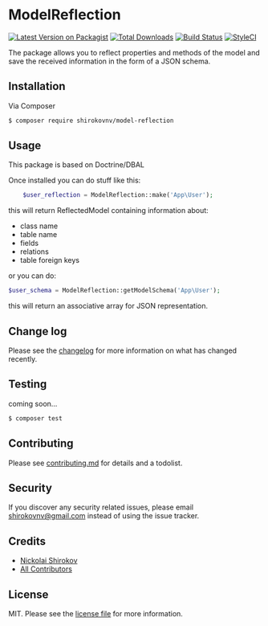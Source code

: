 # ModelReflection

[![Latest Version on Packagist][ico-version]][link-packagist]
[![Total Downloads][ico-downloads]][link-downloads]
[![Build Status][ico-travis]][link-travis]
[![StyleCI][ico-styleci]][link-styleci]

The package allows you to reflect properties and methods of the model and save the received information in the form of a JSON schema.

## Installation

Via Composer

``` bash
$ composer require shirokovnv/model-reflection
```

## Usage

This package is based on Doctrine/DBAL

Once installed you can do stuff like this:

```php
    $user_reflection = ModelReflection::make('App\User');
```

this will return ReflectedModel containing information about:
- class name
- table name
- fields
- relations
- table foreign keys

or you can do: 

```php
$user_schema = ModelReflection::getModelSchema('App\User');
```
this will return an associative array for JSON representation.

## Change log

Please see the [changelog](changelog.md) for more information on what has changed recently.

## Testing

coming soon...

``` bash
$ composer test
```

## Contributing

Please see [contributing.md](contributing.md) for details and a todolist.

## Security

If you discover any security related issues, please email shirokovnv@gmail.com instead of using the issue tracker.

## Credits

- [Nickolai Shirokov][link-author]
- [All Contributors][link-contributors]

## License

MIT. Please see the [license file](license.md) for more information.

[ico-version]: https://img.shields.io/packagist/v/shirokovnv/model-reflection.svg?style=flat-square
[ico-downloads]: https://img.shields.io/packagist/dt/shirokovnv/model-reflection.svg?style=flat-square
[ico-travis]: https://img.shields.io/travis/shirokovnv/model-reflection/master.svg?style=flat-square
[ico-styleci]: https://styleci.io/repos/12345678/shield

[link-packagist]: https://packagist.org/packages/shirokovnv/model-reflection
[link-downloads]: https://packagist.org/packages/shirokovnv/model-reflection
[link-travis]: https://travis-ci.org/shirokovnv/model-reflection
[link-styleci]: https://styleci.io/repos/12345678
[link-author]: https://github.com/shirokovnv
[link-contributors]: ../../contributors

